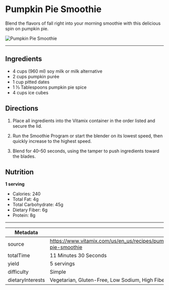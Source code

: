 # Pumpkin Pie Smoothie

Blend the flavors of fall right into your morning smoothie with this delicious spin on pumpkin pie.

![Pumpkin Pie Smoothie](https://www.vitamix.com/content/dam/vitamix/home/recipes/q4-2022-recipes/New-Pumpkin-Pie-Smoothie.jpg)

---

## Ingredients

- 4 cups (960 ml) soy milk or milk alternative
- 2 cups pumpkin purée
- 1 cup pitted dates
- 1 ⅓ Tablespoons pumpkin pie spice
- 4 cups ice cubes

## Directions

1. Place all ingredients into the Vitamix container in the order listed and secure the lid.

2. Run the Smoothie Program or start the blender on its lowest speed, then quickly increase to the highest speed.

3. Blend for 40–50 seconds, using the tamper to push ingredients toward the blades.

## Nutrition

**1 serving**

- Calories: 240
- Total Fat: 4g
- Total Carbohydrate: 45g
- Dietary Fiber: 6g
- Protein: 8g

---

| Metadata |  |
| --- | --- |
| source | https://www.vitamix.com/us/en_us/recipes/pumpkin-pie-smoothie |
| totalTime | 11 Minutes 30 Seconds |
| yield | 5 servings |
| difficulty | Simple |
| dietaryInterests | Vegetarian, Gluten-Free, Low Sodium, High Fiber |
